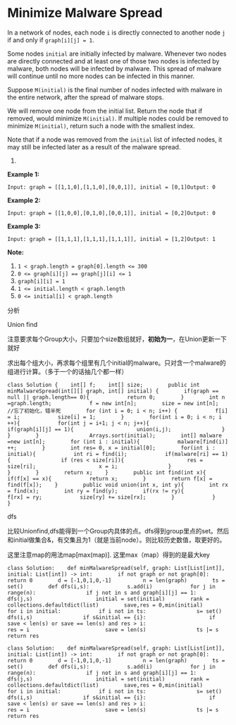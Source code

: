 # Minimize Malware Spread



In a network of nodes, each node `i` is directly connected to another node `j` if and only if `graph[i][j] = 1`.

Some nodes `initial` are initially infected by malware.  Whenever two nodes are directly connected and at least one of those two nodes is infected by malware, both nodes will be infected by malware.  This spread of malware will continue until no more nodes can be infected in this manner.

Suppose `M(initial)` is the final number of nodes infected with malware in the entire network, after the spread of malware stops.

We will remove one node from the initial list.  Return the node that if removed, would minimize `M(initial)`.  If multiple nodes could be removed to minimize `M(initial)`, return such a node with the smallest index.

Note that if a node was removed from the `initial` list of infected nodes, it may still be infected later as a result of the malware spread.

1. 
**Example 1:**

```text
Input: graph = [[1,1,0],[1,1,0],[0,0,1]], initial = [0,1]Output: 0
```

**Example 2:**

```text
Input: graph = [[1,0,0],[0,1,0],[0,0,1]], initial = [0,2]Output: 0
```

**Example 3:**

```text
Input: graph = [[1,1,1],[1,1,1],[1,1,1]], initial = [1,2]Output: 1
```

**Note:**

1. `1 < graph.length = graph[0].length <= 300`
2. `0 <= graph[i][j] == graph[j][i] <= 1`
3. `graph[i][i] = 1`
4. `1 <= initial.length < graph.length`
5. `0 <= initial[i] < graph.length`



分析

Union find

注意要求每个Group大小，只要加个size数组就好，**初始为一**，在Union更新一下就好

求出每个组大小，再求每个组里有几个initial的malware。只对含一个malware的组进行计算。（多于一个的话抽几个都一样）

```text
class Solution {    int[] f;    int[] size;        public int minMalwareSpread(int[][] graph, int[] initial) {        if(graph == null || graph.length== 0){            return 0;        }        int n =graph.length;            f = new int[n];        size = new int[n];        //忘了初始化，错半死        for (int i = 0; i < n; i++) {            f[i] = i;            size[i] = 1;        }        for(int i = 0; i < n; i ++){            for(int j = i+1; j < n; j++){                if(graph[i][j] == 1){                    union(i,j);                }            }        }                Arrays.sort(initial);        int[] malware =new int[n];        for (int i : initial){            malware[find(i)] ++;        }        int res= 0, x = initial[0];        for(int i : initial){            int ri = find(i);            if(malware[ri] == 1){                if (res < size[ri]){                    res = size[ri];                    x = i;                }                            }        }        return x;    }        public int find(int x){        if(f[x] == x){            return x;        }        return f[x] = find(f[x]);    }        public void union(int x, int y){        int rx = find(x);        int ry = find(y);        if(rx != ry){            f[rx] = ry;            size[ry] += size[rx];        }            }        }
```

dfs

比较Unionfind,dfs能得到一个Group内具体的点。dfs得到group里点的set。然后和initial做集合&，有交集且为1（就是当前node）。则比较历史数值，取更好的。

这里注意map的用法map\[max\(map\)\]. 这里max（map）得到的是最大key

```text
class Solution:    def minMalwareSpread(self, graph: List[List[int]], initial: List[int]) -> int:        if not graph or not graph[0]:            return 0        d = [-1,0,1,0,-1]          n = len(graph)        ts = set()        def dfs(i,s):            s.add(i)            for j in range(n):                if j not in s and graph[i][j] == 1:                    dfs(j,s)                    initial = set(initial)        rank = collections.defaultdict(list)        save,res = 0,min(initial)        for i in initial:            if i not in ts:                s= set()                dfs(i,s)                if s&initial == {i}:                    if save < len(s) or save == len(s) and res > i:                        res = i                        save = len(s)                ts |= s                    return res                                                                    
```

```text
class Solution:    def minMalwareSpread(self, graph: List[List[int]], initial: List[int]) -> int:        if not graph or not graph[0]:            return 0        d = [-1,0,1,0,-1]          n = len(graph)        ts = set()        def dfs(i,s):            s.add(i)            for j in range(n):                if j not in s and graph[i][j] == 1:                    dfs(j,s)                    initial = set(initial)        rank = collections.defaultdict(list)        save,res = 0,min(initial)        for i in initial:            if i not in ts:                s= set()                dfs(i,s)                if s&initial == {i}:                    if save < len(s) or save == len(s) and res > i:                        res = i                        save = len(s)                ts |= s                    return res                                                                    
```



